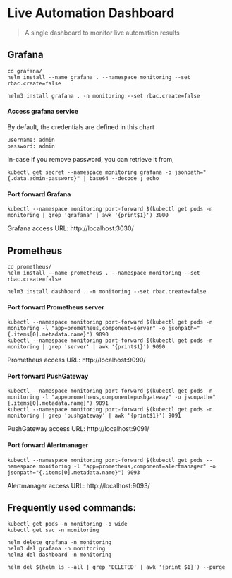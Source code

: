# Live Automation Dashboard
> A single dashboard to monitor live automation results
## **Grafana**
```
cd grafana/
helm install --name grafana . --namespace monitoring --set rbac.create=false

helm3 install grafana . -n monitoring --set rbac.create=false
```

#### Access grafana service
By default, the credentials are defined in this chart
```
username: admin
password: admin
```
In-case if you remove password, you can retrieve it from,
```
kubectl get secret --namespace monitoring grafana -o jsonpath="{.data.admin-password}" | base64 --decode ; echo
```
#### Port forward Grafana
```
kubectl --namespace monitoring port-forward $(kubectl get pods -n monitoring | grep 'grafana' | awk '{print$1}') 3000
```
Grafana access URL: http://localhost:3030/

## **Prometheus**
```
cd prometheus/
helm install --name prometheus . --namespace monitoring --set rbac.create=false

helm3 install dashboard . -n monitoring --set rbac.create=false
```

#### Port forward Prometheus server
```
kubectl --namespace monitoring port-forward $(kubectl get pods -n monitoring -l "app=prometheus,component=server" -o jsonpath="{.items[0].metadata.name}") 9090
kubectl --namespace monitoring port-forward $(kubectl get pods -n monitoring | grep 'server' | awk '{print$1}') 9090
```
Prometheus access URL: http://localhost:9090/

#### Port forward PushGateway
```
kubectl --namespace monitoring port-forward $(kubectl get pods -n monitoring -l "app=prometheus,component=pushgateway" -o jsonpath="{.items[0].metadata.name}") 9091
kubectl --namespace monitoring port-forward $(kubectl get pods -n monitoring | grep 'pushgateway' | awk '{print$1}') 9091
```
PushGateway access URL: http://localhost:9091/

#### Port forward Alertmanager
```
kubectl --namespace monitoring port-forward $(kubectl get pods --namespace monitoring -l "app=prometheus,component=alertmanager" -o jsonpath="{.items[0].metadata.name}") 9093
```
Alertmanager access URL: http://localhost:9093/


## Frequently used commands:
```
kubectl get pods -n monitoring -o wide
kubectl get svc -n monitoring

helm delete grafana -n monitoring
helm3 del grafana -n monitoring
helm3 del dashboard -n monitoring

helm del $(helm ls --all | grep 'DELETED' | awk '{print $1}') --purge
```